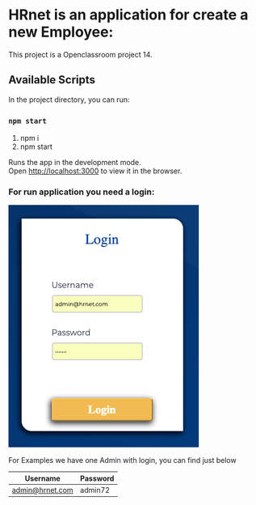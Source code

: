 # HRnet is an application for create a new Employee:

This project is a Openclassroom project 14.

## Available Scripts

In the project directory, you can run:

### `npm start`

1. npm i 
2. npm start

Runs the app in the development mode.\
Open [http://localhost:3000](http://localhost:3000) to view it in the browser.

### For run application you need a login:

![Login](./src/assets/images/login.png)

For Examples we have one Admin with login, you can find just below

Username | Password
-------- | --------
admin@hrnet.com | admin72




